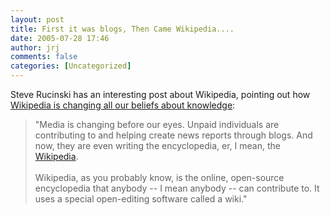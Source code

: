 ```yaml
---
layout: post
title: First it was blogs, Then Came Wikipedia....
date: 2005-07-28 17:46
author: jrj
comments: false
categories: [Uncategorized]
---
```

Steve Rucinski has an interesting post about Wikipedia, pointing out how <a href="http://digital-iq.com/2005/07/13/the-beauty-of-wikipedia/">Wikipedia is changing all our beliefs about knowledge</a>:<blockquote>"Media is changing before our eyes. Unpaid individuals are contributing to and helping create news reports through blogs. And now, they are even writing the encyclopedia, er, I mean, the <a href="http://en.wikipedia.org/">Wikipedia</a>.<br /><br />Wikipedia, as you probably know, is the online, open-source encyclopedia that anybody -- I mean anybody -- can contribute to. It uses a special open-editing software called a wiki."</blockquote>

